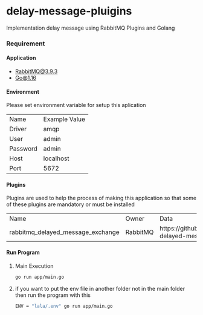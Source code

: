 # delay-message-pluigins
Implementation delay message using RabbitMQ Plugins and Golang

### Requirement
#### Application
- RabbitMQ@3.9.3
- Go@1.16

#### Environment
Please set environment variable for setup this aplication
<!DOCTYPE html>
<html>
<body>
  
 <table>
 	<tr>
 		<td> Name</td>
 		<td> Example Value</td>
 	</tr>
 	<tr>
 		<td> Driver </td>
 		<td> amqp </td>
 	</tr>
  <tr>
 		<td> User </td>
 		<td> admin </td>
 	</tr>
  <tr>
 		<td> Password </td>
 		<td> admin </td>
 	</tr>
  <tr>
 		<td> Host </td>
 		<td> localhost </td>
 	</tr>
   <tr>
 		<td> Port </td>
 		<td> 5672 </td>
 	</tr>
 </table>

</body>
</html>

#### Plugins
Plugins are used to help the process of making this application so that some of these plugins are mandatory or must be installed

<!DOCTYPE html>
<html>
<body>
  
 <table>
 	<tr>
 		<td> Name </td>
 		<td> Owner </td>
    <td> Data </td>
    <td> Doc </td>
 	</tr>
 	<tr>
 		<td> rabbitmq_delayed_message_exchange </td>
 		<td> RabbitMQ </td>
    <td> https://github.com/rabbitmq/rabbitmq-delayed-message-exchange/releases </td>
    <td> https://www.rabbitmq.com/installing-plugins.html </td>
 	</tr>
 </table>

</body>
</html>

#### Run Program
1) Main Execution

      ```bash
      go run app/main.go
      ```
2) if you want to put the env file in another folder not in the main folder then run the program with this

      ```bash
      ENV = "lala/.env" go run app/main.go
      ```
 

